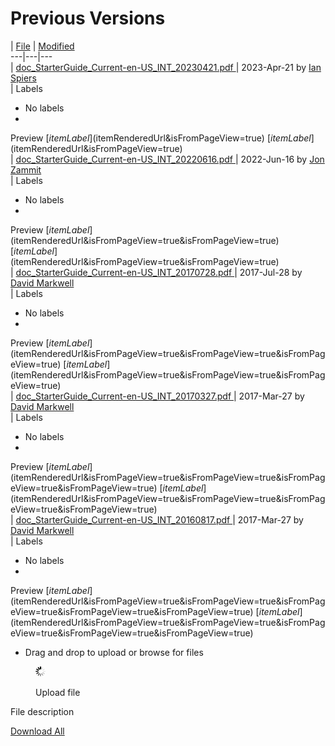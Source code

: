 # Previous Versions

  

|  [File](/display/DOCSTART/Previous+Versions?sortBy=name&sortOrder=ascending) |  [Modified](/display/DOCSTART/Previous+Versions?sortBy=date&sortOrder=ascending)  
---|---|---  
|  [ doc_StarterGuide_Current-en-US_INT_20230421.pdf ](/download/attachments/28742871/doc_StarterGuide_Current-en-US_INT_20230421.pdf?api=v2 "Download") |  2023-Apr-21 by [Ian Spiers](    /display/~ispiers
)  
|  Labels

  * No labels 
  * 
Preview [$itemLabel]($itemRenderedUrl&isFromPageView=true) [$itemLabel]($itemRenderedUrl&isFromPageView=true)  
|  [ doc_StarterGuide_Current-en-US_INT_20220616.pdf ](/download/attachments/28742871/doc_StarterGuide_Current-en-US_INT_20220616.pdf?api=v2 "Download") |  2022-Jun-16 by [Jon Zammit](    /display/~jzammit
)  
|  Labels

  * No labels 
  * 
Preview [$itemLabel]($itemRenderedUrl&isFromPageView=true&isFromPageView=true) [$itemLabel]($itemRenderedUrl&isFromPageView=true&isFromPageView=true)  
|  [ doc_StarterGuide_Current-en-US_INT_20170728.pdf ](/download/attachments/28742871/doc_StarterGuide_Current-en-US_INT_20170728.pdf?api=v2 "Download") |  2017-Jul-28 by [David Markwell](    /display/~dmarkwell
)  
|  Labels

  * No labels 
  * 
Preview [$itemLabel]($itemRenderedUrl&isFromPageView=true&isFromPageView=true&isFromPageView=true) [$itemLabel]($itemRenderedUrl&isFromPageView=true&isFromPageView=true&isFromPageView=true)  
|  [ doc_StarterGuide_Current-en-US_INT_20170327.pdf ](/download/attachments/28742871/doc_StarterGuide_Current-en-US_INT_20170327.pdf?api=v2 "Download") |  2017-Mar-27 by [David Markwell](    /display/~dmarkwell
)  
|  Labels

  * No labels 
  * 
Preview [$itemLabel]($itemRenderedUrl&isFromPageView=true&isFromPageView=true&isFromPageView=true&isFromPageView=true) [$itemLabel]($itemRenderedUrl&isFromPageView=true&isFromPageView=true&isFromPageView=true&isFromPageView=true)  
|  [ doc_StarterGuide_Current-en-US_INT_20160817.pdf ](/download/attachments/28742871/doc_StarterGuide_Current-en-US_INT_20160817.pdf?api=v2 "Download") |  2017-Mar-27 by [David Markwell](    /display/~dmarkwell
)  
|  Labels

  * No labels 
  * 
Preview [$itemLabel]($itemRenderedUrl&isFromPageView=true&isFromPageView=true&isFromPageView=true&isFromPageView=true&isFromPageView=true) [$itemLabel]($itemRenderedUrl&isFromPageView=true&isFromPageView=true&isFromPageView=true&isFromPageView=true&isFromPageView=true)  
  
* Drag and drop to upload or browse for files

<figure><img src="images/wait.gif" alt="" title=""><figcaption><p>Upload file</p></figcaption></figure>

File description

[Download All](/pages/downloadallattachments.action?pageId=28742871 "Download all the latest versions of attachments on this page as single zip file.")
